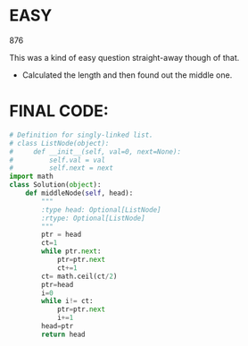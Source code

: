 # EASY 
876

This was a kind of easy question straight-away though of that.
* Calculated the length and then found out the middle one.

# FINAL CODE:
```python
# Definition for singly-linked list.
# class ListNode(object):
#     def __init__(self, val=0, next=None):
#         self.val = val
#         self.next = next
import math
class Solution(object):
    def middleNode(self, head):
        """
        :type head: Optional[ListNode]
        :rtype: Optional[ListNode]
        """
        ptr = head
        ct=1
        while ptr.next:
            ptr=ptr.next
            ct+=1
        ct= math.ceil(ct/2)
        ptr=head
        i=0
        while i!= ct:
            ptr=ptr.next
            i+=1
        head=ptr
        return head

```
